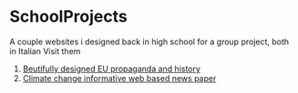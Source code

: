 # SchoolProjects
A couple websites i designed back in high school for a group project, both in Italian 
Visit them
1. [Beutifully designed EU propaganda and history](https://frephs.github.io/high-school-projects/Europa/index.html)
2. [Climate change informative web based news paper](https://frephs.github.io/high-school-projects/Cambiamentoclimatico/index.html)
